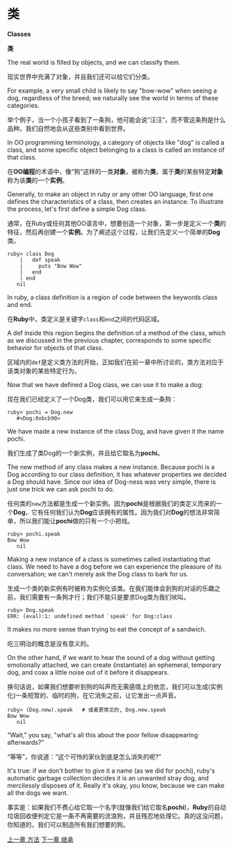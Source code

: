 # 类
**Classes**

**类**

The real world is filled by objects, and we can classify them. 

现实世界中充满了对象，并且我们还可以给它们分类。

For example, a very small child is likely to say "bow-wow" when seeing a dog, regardless of the breed; we naturally see the world in terms of these categories.

举个例子，当一个小孩子看到了一条狗，他可能会说“汪汪”，而不管这条狗是什么品种。我们自然地会从这些类别中看到世界。

In OO programming terminology, a category of objects like "dog" is called a class, and some specific object belonging to a class is called an instance of that class.

在**OO编程**的术语中，像“狗”这样的一类**对象**，被称为**类**，属于**类**的某些特定**对象**称为该**类**的一个**实例**。

Generally, to make an object in ruby or any other OO language, first one defines the characteristics of a class, then creates an instance. To illustrate the process, let's first define a simple Dog class.

通常，在Ruby或任何其他OO语言中，想要创造一个对象，第一步是定义一个**类**的特征，然后再创建一个**实例**。为了阐述这个过程，让我们先定义一个简单的**Dog**类。

```
ruby> class Dog
    |   def speak
    |     puts "Bow Wow"
    |   end
    | end
   nil
```

In ruby, a class definition is a region of code between the keywords class and end. 

在**Ruby**中，类定义是关键字`class`和`end`之间的代码区域。

A def inside this region begins the definition of a method of the class, which as we discussed in the previous chapter, corresponds to some specific behavior for objects of that class.

区域内的`def`是定义类方法的开始，正如我们在前一章中所讨论的，类方法对应于该类对象的某些特定行为。

Now that we have defined a Dog class, we can use it to make a dog:

现在我们已经定义了一个Dog类，我们可以用它来生成一条狗：

```
ruby> pochi = Dog.new
   #<Dog:0xbcb90>
```

We have made a new instance of the class Dog, and have given it the name pochi.

我们生成了类Dog的一个新实例，并且给它取名为**pochi**。

The new method of any class makes a new instance. Because pochi is a Dog according to our class definition, it has whatever properties we decided a Dog should have. Since our idea of Dog-ness was very simple, there is just one trick we can ask pochi to do.

任何类的`new`方法都是生成一个新实例。因为**pochi**是根据我们的类定义而来的一个**Dog**，它有任何我们认为**Dog**应该拥有的属性。因为我们对**Dog**的想法非常简单，所以我们能让**pochi**做的只有一个小把戏。

```
ruby> pochi.speak
Bow Wow
   nil
```

Making a new instance of a class is sometimes called instantiating that class. We need to have a dog before we can experience the pleasure of its conversation; we can't merely ask the Dog class to bark for us.

生成一个类的新实例有时被称为实例化该类。在我们能体会到狗的对话的乐趣之前，我们需要有一条狗才行；我们不能只是要求Dog类为我们吠叫。

```
ruby> Dog.speak
ERR: (eval):1: undefined method `speak' for Dog:class
```

It makes no more sense than trying to eat the concept of a sandwich.

吃三明治的概念是没有意义的。

On the other hand, if we want to hear the sound of a dog without getting emotionally attached, we can create (instantiate) an ephemeral, temporary dog, and coax a little noise out of it before it disappears.

换句话说，如果我们想要听到狗的叫声而无需感情上的依恋，我们可以生成(实例化)一条短暂的、临时的狗，在它消失之前，让它发出一点声音。

```
ruby> (Dog.new).speak   # 或者更常见的, Dog.new.speak
Bow Wow
   nil
```
"Wait," you say, "what's all this about the poor fellow disappearing afterwards?" 

“等等”，你说道：“这个可怜的家伙到底是怎么消失的呢?”

It's true: if we don't bother to give it a name (as we did for pochi), ruby's automatic garbage collection decides it is an unwanted stray dog, and mercilessly disposes of it. Really it's okay, you know, because we can make all the dogs we want.

事实是：如果我们不费心给它取一个名字(就像我们给它取名**pochi**)，**Ruby**的自动垃圾回收便判定它是一条不再需要的流浪狗，并且残忍地处理它。真的这没问题，你知道的，我们可以制造所有我们想要的狗。

[上一章 方法](./methods.md "Methods")
[下一章 继承](./inheritance.md "Inheritance")
